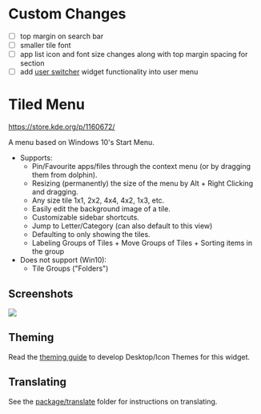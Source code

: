 # Custom Changes
* [ ] top margin on search bar
* [ ] smaller tile font
* [ ] app list icon and font size changes along with top margin spacing for section
* [ ] add [user switcher](https://github.com/KDE/kdeplasma-addons/tree/master/applets/userswitcher) widget functionality into user menu

# Tiled Menu

https://store.kde.org/p/1160672/

A menu based on Windows 10's Start Menu.

* Supports:
    * Pin/Favourite apps/files through the context menu (or by dragging them from dolphin).
    * Resizing (permanently) the size of the menu by Alt + Right Clicking and dragging.
    * Any size tile 1x1, 2x2, 4x4, 4x2, 1x3, etc.
    * Easily edit the background image of a tile.
    * Customizable sidebar shortcuts.
    * Jump to Letter/Category (can also default to this view)
    * Defaulting to only showing the tiles.
    * Labeling Groups of Tiles + Move Groups of Tiles + Sorting items in the group
* Does not support (Win10):
    * Tile Groups ("Folders")

## Screenshots

![](https://i.imgur.com/rf6dI9Q.png)

## Theming

Read the [theming guide](Theming.md) to develop Desktop/Icon Themes for this widget.

## Translating

See the [package/translate](package/translate) folder for instructions on translating.
